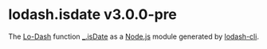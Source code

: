 # lodash.isdate v3.0.0-pre

The [Lo-Dash](https://lodash.com/) function [_.isDate](http://lodash.com/docs#isDate) as a [Node.js](http://nodejs.org/) module generated by [lodash-cli](https://www.npmjs.com/package/lodash-cli).
